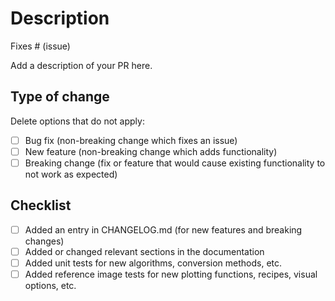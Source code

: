 # Description

Fixes # (issue)

Add a description of your PR here.

## Type of change

Delete options that do not apply:

- [ ] Bug fix (non-breaking change which fixes an issue)
- [ ] New feature (non-breaking change which adds functionality)
- [ ] Breaking change (fix or feature that would cause existing functionality to not work as expected)

## Checklist

- [ ] Added an entry in CHANGELOG.md (for new features and breaking changes)
- [ ] Added or changed relevant sections in the documentation
- [ ] Added unit tests for new algorithms, conversion methods, etc.
- [ ] Added reference image tests for new plotting functions, recipes, visual options, etc.
